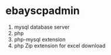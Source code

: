 # ebayscpadmin

1) mysql database server 
2) php
3) php-mysql extension 
4) php Zip extension for excel download
